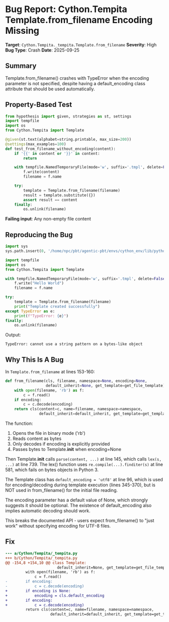 # Bug Report: Cython.Tempita Template.from_filename Encoding Missing

**Target**: `Cython.Tempita._tempita.Template.from_filename`
**Severity**: High
**Bug Type**: Crash
**Date**: 2025-09-25

## Summary

Template.from_filename() crashes with TypeError when the encoding parameter is not specified, despite having a default_encoding class attribute that should be used automatically.

## Property-Based Test

```python
from hypothesis import given, strategies as st, settings
import tempfile
import os
from Cython.Tempita import Template

@given(st.text(alphabet=string.printable, max_size=200))
@settings(max_examples=100)
def test_from_filename_without_encoding(content):
    if '{{' in content or '}}' in content:
        return

    with tempfile.NamedTemporaryFile(mode='w', suffix='.tmpl', delete=False) as f:
        f.write(content)
        filename = f.name

    try:
        template = Template.from_filename(filename)
        result = template.substitute({})
        assert result == content
    finally:
        os.unlink(filename)
```

**Failing input**: Any non-empty file content

## Reproducing the Bug

```python
import sys
sys.path.insert(0, '/home/npc/pbt/agentic-pbt/envs/cython_env/lib/python3.13/site-packages')

import tempfile
import os
from Cython.Tempita import Template

with tempfile.NamedTemporaryFile(mode='w', suffix='.tmpl', delete=False) as f:
    f.write("Hello World")
    filename = f.name

try:
    template = Template.from_filename(filename)
    print("Template created successfully")
except TypeError as e:
    print(f"TypeError: {e}")
finally:
    os.unlink(filename)
```

Output:
```
TypeError: cannot use a string pattern on a bytes-like object
```

## Why This Is A Bug

In `Template.from_filename` at lines 153-160:

```python
def from_filename(cls, filename, namespace=None, encoding=None,
                  default_inherit=None, get_template=get_file_template):
    with open(filename, 'rb') as f:
        c = f.read()
    if encoding:
        c = c.decode(encoding)
    return cls(content=c, name=filename, namespace=namespace,
               default_inherit=default_inherit, get_template=get_template)
```

The function:
1. Opens the file in binary mode ('rb')
2. Reads content as bytes
3. Only decodes if encoding is explicitly provided
4. Passes bytes to Template.__init__ when encoding=None

Then Template.__init__ calls `parse(content, ...)` at line 145, which calls `lex(s, ...)` at line 739. The lex() function uses `re.compile(...).finditer(s)` at line 581, which fails on bytes objects in Python 3.

The Template class has `default_encoding = 'utf8'` at line 96, which is used for encoding/decoding during template execution (lines 345-370), but is NOT used in from_filename() for the initial file reading.

The encoding parameter has a default value of None, which strongly suggests it should be optional. The existence of default_encoding also implies automatic decoding should work.

This breaks the documented API - users expect from_filename() to "just work" without specifying encoding for UTF-8 files.

## Fix

```diff
--- a/Cython/Tempita/_tempita.py
+++ b/Cython/Tempita/_tempita.py
@@ -154,8 +154,10 @@ class Template:
                       default_inherit=None, get_template=get_file_template):
         with open(filename, 'rb') as f:
             c = f.read()
-        if encoding:
-            c = c.decode(encoding)
+        if encoding is None:
+            encoding = cls.default_encoding
+        if encoding:
+            c = c.decode(encoding)
         return cls(content=c, name=filename, namespace=namespace,
                    default_inherit=default_inherit, get_template=get_template)
```